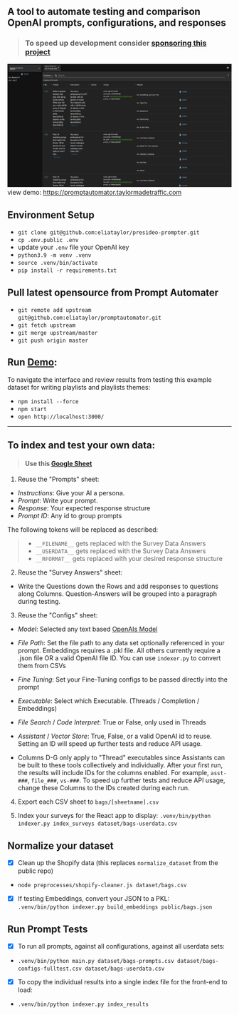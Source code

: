 ## A tool to automate testing and comparison OpenAI prompts, configurations, and responses  

> ### To speed up development consider [sponsoring this project](https://github.com/sponsors/eliataylor)

![interface.png](public%2Finterface.png)
view demo: https://promptautomator.taylormadetraffic.com

## Environment Setup 
- `git clone git@github.com:eliataylor/presideo-prompter.git`
- `cp .env.public .env`
- update your `.env` file your OpenAI key
- `python3.9 -m venv .venv`
- `source .venv/bin/activate`
- `pip install -r requirements.txt`

## Pull latest opensource from Prompt Automater
- `git remote add upstream git@github.com:eliataylor/promptautomator.git`
- `git fetch upstream`
- `git merge upstream/master`
- `git push origin master`

## Run [Demo](https://promptautomator.taylormadetraffic.com):
To navigate the interface and review results from testing this example dataset for writing playlists and playlists themes:
- `npm install --force`
- `npm start`
- `open http://localhost:3000/`

---
## To index and test your own data:

> #### Use this [Google Sheet](https://docs.google.com/spreadsheets/d/1xK9i_Qh_J1kbAMlPSlXf7nrT1HRV3RXzcq_0dmqPgNI/edit#gid=1914178484) 

1. Reuse the "Prompts" sheet:
- _Instructions_: Give your AI a persona. 
- _Prompt_: Write your prompt. 
- _Response_: Your expected response structure
- _Prompt ID_: Any id to group prompts

The following tokens will be replaced as described:
> - `__FILENAME__` gets replaced with the Survey Data Answers
> - `__USERDATA__` gets replaced with the Survey Data Answers
> - `__RFORMAT__` gets replaced with your desired response structure 

2. Reuse the "Survey Answers" sheet:
- Write the Questions down the Rows and add responses to questions along Columns. Question-Answers will be grouped into a paragraph during testing. 

3. Reuse the "Configs" sheet:
- _Model_: Selected any text based [OpenAIs Model](https://platform.openai.com/docs/models)
- _File Path_: Set the file path to any data set optionally referenced in your prompt. Embeddings requires a .pkl file. All others currently require a .json file OR a valid OpenAI file ID. You can use `indexer.py`  to convert them from CSVs
- _Fine Tuning_: Set your Fine-Tuning configs to be passed directly into the prompt
- _Executable_: Select which Executable. (Threads / Completion / Embeddings)
- _File Search_ / _Code Interpret_: True or False, only used in Threads
- _Assistant_ / _Vector Store_: True, False, or a valid OpenAI id to reuse. Setting an ID will speed up further tests and reduce API usage. 

- Columns D-G only apply to "Thread" executables since Assistants can be built to these tools collectively and individually. After your first run, the results will include IDs for the columns enabled. For example, `asst-###`, `file_###`, `vs-###`. To speed up further tests and reduce API usage, change these Columns to the IDs created during each run. 

4. Export each CSV sheet to `bags/[sheetname].csv` 

5. Index your surveys for the React app to display: `.venv/bin/python indexer.py index_surveys dataset/bags-userdata.csv `

## Normalize your dataset
-[x] Clean up the Shopify data (this replaces `normalize_dataset` from the public repo)
- `node preprocesses/shopify-cleaner.js dataset/bags.csv`

-[x] If testing Embeddings, convert your JSON to a PKL:  
`.venv/bin/python indexer.py build_embeddings public/bags.json`

## Run Prompt Tests 
- [x] To run all prompts, against all configurations, against all userdata sets: 
- `.venv/bin/python main.py dataset/bags-prompts.csv dataset/bags-configs-fulltest.csv dataset/bags-userdata.csv`
- [x] To copy the individual results into a single index file for the front-end to load: 
- `.venv/bin/python indexer.py index_results`
